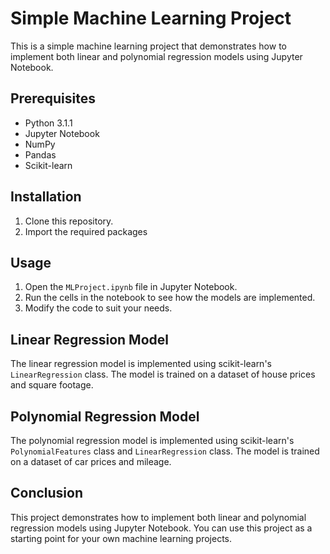 # Simple Machine Learning Project

This is a simple machine learning project that demonstrates how to implement both linear and polynomial regression models using Jupyter Notebook.

## Prerequisites

- Python 3.1.1
- Jupyter Notebook
- NumPy
- Pandas
- Scikit-learn

## Installation

1. Clone this repository.
2. Import the required packages

## Usage

1. Open the `MLProject.ipynb` file in Jupyter Notebook.
2. Run the cells in the notebook to see how the models are implemented.
3. Modify the code to suit your needs.

## Linear Regression Model

The linear regression model is implemented using scikit-learn's `LinearRegression` class. The model is trained on a dataset of house prices and square footage.

## Polynomial Regression Model

The polynomial regression model is implemented using scikit-learn's `PolynomialFeatures` class and `LinearRegression` class. The model is trained on a dataset of car prices and mileage.

## Conclusion

This project demonstrates how to implement both linear and polynomial regression models using Jupyter Notebook. You can use this project as a starting point for your own machine learning projects.
